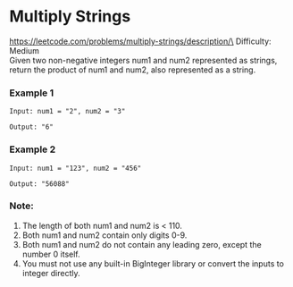 # Multiply Strings
https://leetcode.com/problems/multiply-strings/description/\
Difficulty: Medium\
Given two non-negative integers num1 and num2 represented as strings, return the product of num1 and num2, also represented as a string.

### Example 1

```
Input: num1 = "2", num2 = "3"

Output: "6"
```

### Example 2

```
Input: num1 = "123", num2 = "456"

Output: "56088"
```

### Note:
1. The length of both num1 and num2 is < 110.
2. Both num1 and num2 contain only digits 0-9.
3. Both num1 and num2 do not contain any leading zero, except the number 0 itself.
4. You must not use any built-in BigInteger library or convert the inputs to integer directly.
